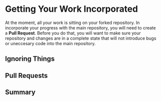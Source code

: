 # Getting Your Work Incorporated

At the moment, all your work is sitting on your forked repository. In incorporate your progress with the main repository, you will need to create a **Pull Request**. Before you do that, you will want to make sure your repository and changes are in a complete state that will not introduce bugs or uneccesary code into the main repository.

## Ignoring Things

## Pull Requests
## Summary
